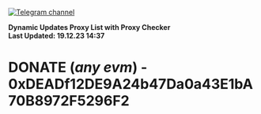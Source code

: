 [![Telegram channel](https://img.shields.io/endpoint?url=https://runkit.io/damiankrawczyk/telegram-badge/branches/master?url=https://t.me/n4z4v0d)](https://t.me/n4z4v0d) 

**Dynamic Updates Proxy List with Proxy Checker**  
**Last Updated: 19.12.23 14:37**

# DONATE (_any evm_) - 0xDEADf12DE9A24b47Da0a43E1bA70B8972F5296F2
